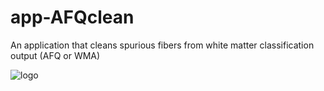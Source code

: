 # app-AFQclean
An application that cleans spurious fibers from white matter classification output (AFQ or WMA)

![logo](https://raw.githubusercontent.com/kitchell/app-AFQclean/master/cleanafq.png)
